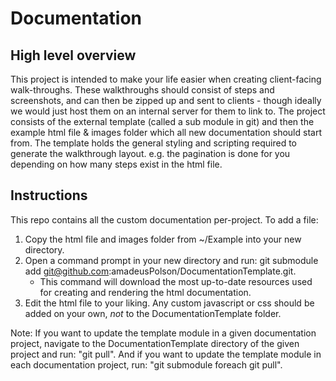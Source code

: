 Documentation
=============

High level overview
-------------------
This project is intended to make your life easier when creating client-facing walk-throughs.
These walkthroughs should consist of steps and screenshots, and can then be zipped up and
sent to clients - though ideally we would just host them on an internal server for them to
link to.  The project consists of the external template (called a sub module in git)
and then the example html file & images folder which all new documentation should start from.
The template holds the general styling and scripting required to generate the walkthrough
layout.  e.g. the pagination is done for you depending on how many steps exist in the html file.

Instructions
------------
This repo contains all the custom documentation per-project.  To add a file:

1) Copy the html file and images folder from ~/Example into your new directory.
2) Open a command prompt in your new directory and run: 
	git submodule add git@github.com:amadeusPolson/DocumentationTemplate.git.
	- This command will download the most up-to-date resources used for creating
	and rendering the html documentation.
3) Edit the html file to your liking.  Any custom javascript or css should be
	added on your own, _not_ to the DocumentationTemplate folder.

Note: If you want to update the template module in a given documentation project,
	navigate to the DocumentationTemplate directory of the given project and run:
	"git pull".  And if you want to update the template module in each documentation
	project, run: "git submodule foreach git pull".